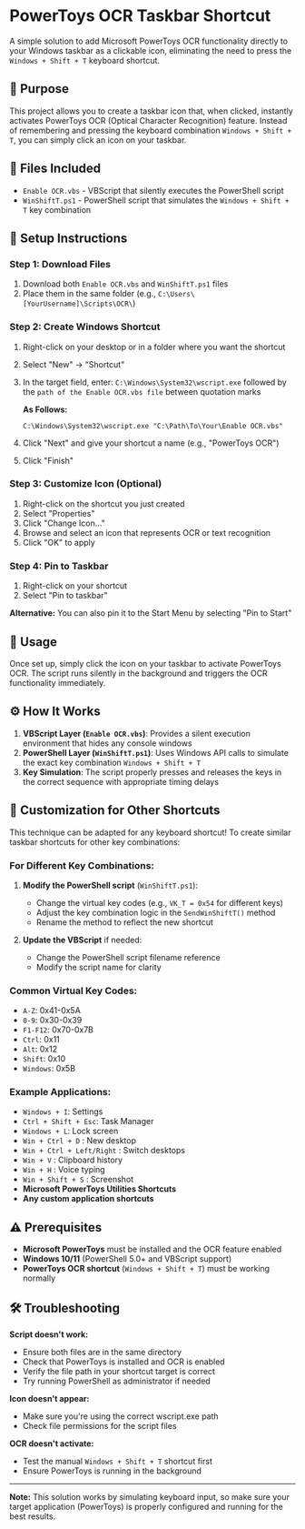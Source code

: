 # PowerToys OCR Taskbar Shortcut

A simple solution to add Microsoft PowerToys OCR functionality directly to your Windows taskbar as a clickable icon, eliminating the need to press the `Windows + Shift + T` keyboard shortcut.

## 🎯 Purpose

This project allows you to create a taskbar icon that, when clicked, instantly activates PowerToys OCR (Optical Character Recognition) feature. Instead of remembering and pressing the keyboard combination `Windows + Shift + T`, you can simply click an icon on your taskbar.

## 📁 Files Included

- `Enable OCR.vbs` - VBScript that silently executes the PowerShell script
- `WinShiftT.ps1` - PowerShell script that simulates the `Windows + Shift + T` key combination

## 🔧 Setup Instructions

### Step 1: Download Files
1. Download both `Enable OCR.vbs` and `WinShiftT.ps1` files
2. Place them in the same folder (e.g., `C:\Users\[YourUsername]\Scripts\OCR\`)

### Step 2: Create Windows Shortcut
1. Right-click on your desktop or in a folder where you want the shortcut
2. Select "New" → "Shortcut"
3. In the target field, enter:
`C:\Windows\System32\wscript.exe` followed by the `path of the Enable OCR.vbs file` between quotation marks
   
   **As Follows:**
    ```
   C:\Windows\System32\wscript.exe "C:\Path\To\Your\Enable OCR.vbs"
   ```

4. Click "Next" and give your shortcut a name (e.g., "PowerToys OCR")
5. Click "Finish"

### Step 3: Customize Icon (Optional)
1. Right-click on the shortcut you just created
2. Select "Properties"
3. Click "Change Icon..."
4. Browse and select an icon that represents OCR or text recognition
5. Click "OK" to apply

### Step 4: Pin to Taskbar
1. Right-click on your shortcut
2. Select "Pin to taskbar"

**Alternative:** You can also pin it to the Start Menu by selecting "Pin to Start"

## 🚀 Usage

Once set up, simply click the icon on your taskbar to activate PowerToys OCR. The script runs silently in the background and triggers the OCR functionality immediately.

## ⚙️ How It Works

1. **VBScript Layer (`Enable OCR.vbs`)**: Provides a silent execution environment that hides any console windows
2. **PowerShell Layer (`WinShiftT.ps1`)**: Uses Windows API calls to simulate the exact key combination `Windows + Shift + T`
3. **Key Simulation**: The script properly presses and releases the keys in the correct sequence with appropriate timing delays

## 🔄 Customization for Other Shortcuts

This technique can be adapted for any keyboard shortcut! To create similar taskbar shortcuts for other key combinations:

### For Different Key Combinations:
1. **Modify the PowerShell script** (`WinShiftT.ps1`):
   - Change the virtual key codes (e.g., `VK_T = 0x54` for different keys)
   - Adjust the key combination logic in the `SendWinShiftT()` method
   - Rename the method to reflect the new shortcut

2. **Update the VBScript** if needed:
   - Change the PowerShell script filename reference
   - Modify the script name for clarity

### Common Virtual Key Codes:
- `A-Z`: 0x41-0x5A
- `0-9`: 0x30-0x39
- `F1-F12`: 0x70-0x7B
- `Ctrl`: 0x11
- `Alt`: 0x12
- `Shift`: 0x10
- `Windows`: 0x5B

### Example Applications:
- `Windows + I`: Settings
- `Ctrl + Shift + Esc`: Task Manager
- `Windows + L`: Lock screen
- `Win + Ctrl + D` : New desktop
- `Win + Ctrl + Left/Right` : Switch desktops
- `Win + V` : Clipboard history
- `Win + H` : Voice typing
- `Win + Shift + S` : Screenshot
- **Microsoft PowerToys Utilities Shortcuts**
- **Any custom application shortcuts**

## ⚠️ Prerequisites

- **Microsoft PowerToys** must be installed and the OCR feature enabled
- **Windows 10/11** (PowerShell 5.0+ and VBScript support)
- **PowerToys OCR shortcut** (`Windows + Shift + T`) must be working normally

## 🛠️ Troubleshooting

**Script doesn't work:**
- Ensure both files are in the same directory
- Check that PowerToys is installed and OCR is enabled
- Verify the file path in your shortcut target is correct
- Try running PowerShell as administrator if needed

**Icon doesn't appear:**
- Make sure you're using the correct wscript.exe path
- Check file permissions for the script files

**OCR doesn't activate:**
- Test the manual `Windows + Shift + T` shortcut first
- Ensure PowerToys is running in the background

---

**Note:** This solution works by simulating keyboard input, so make sure your target application (PowerToys) is properly configured and running for the best results.